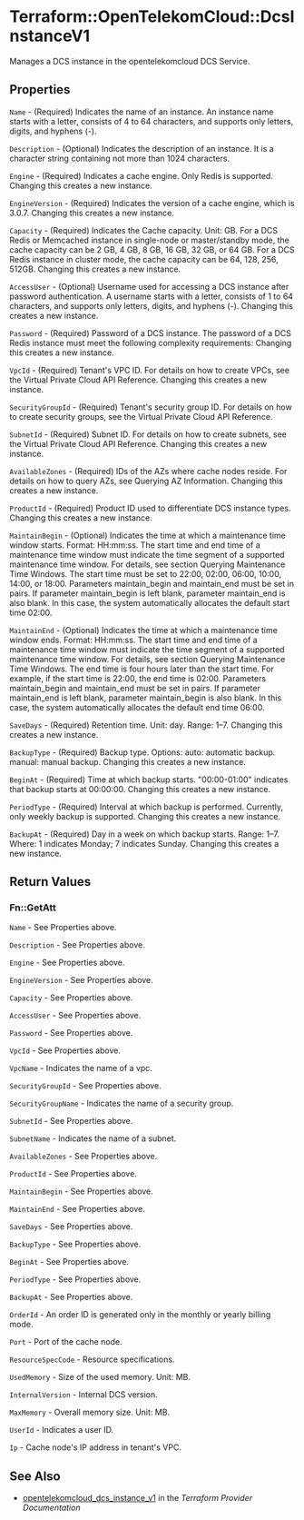 # Terraform::OpenTelekomCloud::DcsInstanceV1

Manages a DCS instance in the opentelekomcloud DCS Service.

## Properties

`Name` - (Required) Indicates the name of an instance. An instance name starts with a letter,
consists of 4 to 64 characters, and supports only letters, digits, and hyphens (-).

`Description` - (Optional) Indicates the description of an instance. It is a character
string containing not more than 1024 characters.

`Engine` - (Required) Indicates a cache engine. Only Redis is supported. Changing this
creates a new instance.

`EngineVersion` - (Required) Indicates the version of a cache engine, which is 3.0.7.
Changing this creates a new instance.

`Capacity` - (Required) Indicates the Cache capacity. Unit: GB.
For a DCS Redis or Memcached instance in single-node or master/standby mode, the cache
capacity can be 2 GB, 4 GB, 8 GB, 16 GB, 32 GB, or 64 GB.
For a DCS Redis instance in cluster mode, the cache capacity can be 64, 128, 256, 512GB.
Changing this creates a new instance.

`AccessUser` - (Optional) Username used for accessing a DCS instance after password
authentication. A username starts with a letter, consists of 1 to 64 characters,
and supports only letters, digits, and hyphens (-).
Changing this creates a new instance.

`Password` - (Required) Password of a DCS instance.
The password of a DCS Redis instance must meet the following complexity requirements:
Changing this creates a new instance.

`VpcId` - (Required) Tenant's VPC ID. For details on how to create VPCs, see the
Virtual Private Cloud API Reference.
Changing this creates a new instance.

`SecurityGroupId` - (Required) Tenant's security group ID. For details on how to
create security groups, see the Virtual Private Cloud API Reference.

`SubnetId` - (Required) Subnet ID. For details on how to create subnets, see the
Virtual Private Cloud API Reference.
Changing this creates a new instance.

`AvailableZones` - (Required) IDs of the AZs where cache nodes reside. For details
on how to query AZs, see Querying AZ Information.
Changing this creates a new instance.

`ProductId` - (Required) Product ID used to differentiate DCS instance types.
Changing this creates a new instance.

`MaintainBegin` - (Optional) Indicates the time at which a maintenance time window starts.
Format: HH:mm:ss.
The start time and end time of a maintenance time window must indicate the time segment of
a supported maintenance time window. For details, see section Querying Maintenance Time Windows.
The start time must be set to 22:00, 02:00, 06:00, 10:00, 14:00, or 18:00.
Parameters maintain_begin and maintain_end must be set in pairs. If parameter maintain_begin
is left blank, parameter maintain_end is also blank. In this case, the system automatically
allocates the default start time 02:00.

`MaintainEnd` - (Optional) Indicates the time at which a maintenance time window ends.
Format: HH:mm:ss.
The start time and end time of a maintenance time window must indicate the time segment of
a supported maintenance time window. For details, see section Querying Maintenance Time Windows.
The end time is four hours later than the start time. For example, if the start time is 22:00,
the end time is 02:00.
Parameters maintain_begin and maintain_end must be set in pairs. If parameter maintain_end is left
blank, parameter maintain_begin is also blank. In this case, the system automatically allocates
the default end time 06:00.

`SaveDays` - (Required) Retention time. Unit: day. Range: 1–7.
Changing this creates a new instance.

`BackupType` - (Required) Backup type. Options:
auto: automatic backup.
manual: manual backup.
Changing this creates a new instance.

`BeginAt` - (Required) Time at which backup starts. "00:00-01:00" indicates that backup
starts at 00:00:00.
Changing this creates a new instance.

`PeriodType` - (Required) Interval at which backup is performed. Currently, only weekly
backup is supported.
Changing this creates a new instance.

`BackupAt` - (Required) Day in a week on which backup starts. Range: 1–7. Where: 1
indicates Monday; 7 indicates Sunday.
Changing this creates a new instance.


## Return Values

### Fn::GetAtt

`Name` - See Properties above.

`Description` - See Properties above.

`Engine` - See Properties above.

`EngineVersion` - See Properties above.

`Capacity` - See Properties above.

`AccessUser` - See Properties above.

`Password` - See Properties above.

`VpcId` - See Properties above.

`VpcName` - Indicates the name of a vpc.

`SecurityGroupId` - See Properties above.

`SecurityGroupName` - Indicates the name of a security group.

`SubnetId` - See Properties above.

`SubnetName` - Indicates the name of a subnet.

`AvailableZones` - See Properties above.

`ProductId` - See Properties above.

`MaintainBegin` - See Properties above.

`MaintainEnd` - See Properties above.

`SaveDays` - See Properties above.

`BackupType` - See Properties above.

`BeginAt` - See Properties above.

`PeriodType` - See Properties above.

`BackupAt` - See Properties above.

`OrderId` - An order ID is generated only in the monthly or yearly billing mode.

`Port` - Port of the cache node.

`ResourceSpecCode` - Resource specifications.

`UsedMemory` - Size of the used memory. Unit: MB.

`InternalVersion` - Internal DCS version.

`MaxMemory` - Overall memory size. Unit: MB.

`UserId` - Indicates a user ID.

`Ip` - Cache node's IP address in tenant's VPC.

## See Also

* [opentelekomcloud_dcs_instance_v1](https://www.terraform.io/docs/providers/opentelekomcloud/r/dcs_instance_v1.html) in the _Terraform Provider Documentation_